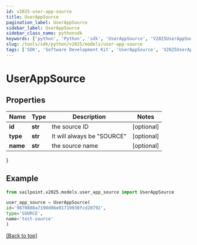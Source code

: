 ```yaml
---
id: v2025-user-app-source
title: UserAppSource
pagination_label: UserAppSource
sidebar_label: UserAppSource
sidebar_class_name: pythonsdk
keywords: ['python', 'Python', 'sdk', 'UserAppSource', 'V2025UserAppSource'] 
slug: /tools/sdk/python/v2025/models/user-app-source
tags: ['SDK', 'Software Development Kit', 'UserAppSource', 'V2025UserAppSource']
---
```


# UserAppSource


## Properties

Name | Type | Description | Notes
------------ | ------------- | ------------- | -------------
**id** | **str** | the source ID | [optional] 
**type** | **str** | It will always be \"SOURCE\" | [optional] 
**name** | **str** | the source name | [optional] 
}

## Example

```python
from sailpoint.v2025.models.user_app_source import UserAppSource

user_app_source = UserAppSource(
id='9870808a7190d06e01719938fcd20792',
type='SOURCE',
name='test-source'
)

```
[[Back to top]](#) 

